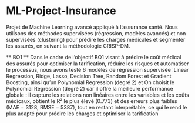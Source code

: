 # ML-Project-Insurance
Projet de Machine Learning avancé appliqué à l’assurance santé. Nous utilisons des méthodes supervisées (régression, modèles avancés) et non supervisées (clustering) pour prédire les charges médicales et segmenter les assurés, en suivant la méthodologie CRISP-DM.


** BO1 **
Dans le cadre de l’objectif BO1 visant à prédire le coût médical des assurés pour optimiser la tarification, réduire les risques et automatiser le processus, nous avons testé 6 modèles de régression supervisée :Linear Regression, Ridge, Lasso, Decision Tree, Random Forest et Gradient Boosting, ainsi qu’un Polynomial Regression (degré 2) et On choisit le Polynomial Regression (degré 2) car il offre la meilleure performance globale : il capture les relations non linéaires entre les variables et les coûts médicaux, obtient le R² le plus élevé (0.773) et des erreurs plus faibles (MAE = 3128, RMSE = 5387), tout en restant interprétable, ce qui le rend le plus adapté pour prédire les charges et optimiser la tarification



